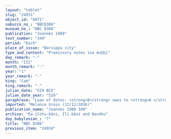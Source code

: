 ```yaml
---
layout: "tablet"
slug: "24931"
object_id: "6971"
nabucco_no_: "NBC8386"
museum_no_: "NBC 8386"
publication: "Joannès 1989"
text_number: "349"
period: "Each"
place_of_issue: "Borsippa city"
type_and_content: "Promissory notes ina muẖẖi"
day_remark: "-"
month: "III"
month_remark: "-"
year: "1"
year_remark: "-"
king: "Cam"
king_remark: "-"
julian_date: "529 BCE"
julian_date_year: "529"
paraphrase: "Loan of dates: <strong>B</strong> owes to <strong>A </strong>10 kor (1,800 l) of dates. He will pay the dates in their entirety in Ta&scaron;rīt (VII), in Borsippa in the house of <strong>A</strong>, according to the measure (<em>ma&scaron;īhu</em>) of the king. Broken clause about the harvest of the field (<em>ebūr eqli</em>). The witness list is unreadable. Broken additional clause about a promissory note (<em>u&rsquo;iltu</em>) to be handed over.<br /> &nbsp;<br /> <strong>A</strong> = Nab&ucirc;-ēṭir-nap&scaron;āti/Mu&scaron;ēzib//Arad-[&hellip;]; <strong>B</strong> = &Scaron;iriktu/Lūṣi-ana-nūr-Marduk//Ilī-bāni; Scribe = name lost<br /> &nbsp;"
imported: "Melanie Gross (12/12/2016)"
publication_name: "Joannès 1989 349"
archive: "Ea-ilūtu-bāni, Ilī-bāni and Nanāhu"
day_babylonian_: "7"
title: "NBC 8386"
previous_item: "24934"
---
```

